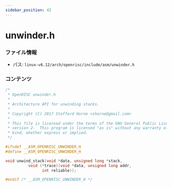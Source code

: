 ```yaml
---
sidebar_position: 42
---
```

# unwinder.h

### ファイル情報

- パス: `linux-v6.12/arch/openrisc/include/asm/unwinder.h`

### コンテンツ

```h
/*
 * OpenRISC unwinder.h
 *
 * Architecture API for unwinding stacks.
 *
 * Copyright (C) 2017 Stafford Horne <shorne@gmail.com>
 *
 * This file is licensed under the terms of the GNU General Public License
 * version 2.  This program is licensed "as is" without any warranty of any
 * kind, whether express or implied.
 */

#ifndef __ASM_OPENRISC_UNWINDER_H
#define __ASM_OPENRISC_UNWINDER_H

void unwind_stack(void *data, unsigned long *stack,
		  void (*trace)(void *data, unsigned long addr,
				int reliable));

#endif /* __ASM_OPENRISC_UNWINDER_H */

```
